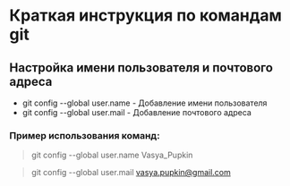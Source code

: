 # Краткая инструкция по командам git
## Настройка имени пользователя и почтового адреса
* git config --global user.name - Добавление имени пользователя
* git config --global user.mail - Добавление почтового адреса

### Пример использования команд:
>git config --global user.name Vasya_Pupkin

>git config --global user.mail vasya.pupkin@gmail.com 
